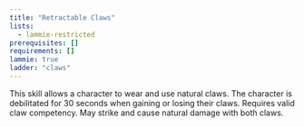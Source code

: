 ```yaml
---
title: "Retractable Claws"
lists:
  - lammie-restricted
prerequisites: []
requirements: []
lammie: true
ladder: "claws"
---
```


This skill allows a character to wear and use natural claws. The character is debilitated for 30 seconds when gaining or losing their claws. Requires valid claw competency. May strike and cause natural damage with both claws.
